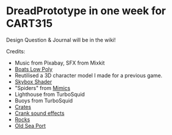 # DreadPrototype in one week for CART315

 Design Question & Journal will be in the wiki!

 Credits:

- Music from Pixabay, SFX from Mixkit
- [Boats Low Poly](https://assetstore.unity.com/packages/3d/vehicles/sea/boats-polypack-189866)
- Reutilised a 3D character model I made for a previous game.
- [Skybox Shader](https://assetstore.unity.com/packages/vfx/shaders/free-skybox-extended-shader-107400)
- "Spiders" from [Mimics](https://assetstore.unity.com/packages/3d/props/industrial/ben3d-crate-7548)
- Lighthouse from TurboSquid
- Buoys from TurboSquid
- [Crates](https://assetstore.unity.com/packages/3d/props/industrial/ben3d-crate-7548)
- [Crank sound effects](https://assetstore.unity.com/packages/audio/sound-fx/the-accountant-134417) 
- [Rocks](https://assetstore.unity.com/packages/3d/environments/lowpoly-rocks-137970)
- [Old Sea Port](https://assetstore.unity.com/packages/3d/environments/old-sea-port-environment-36897)

